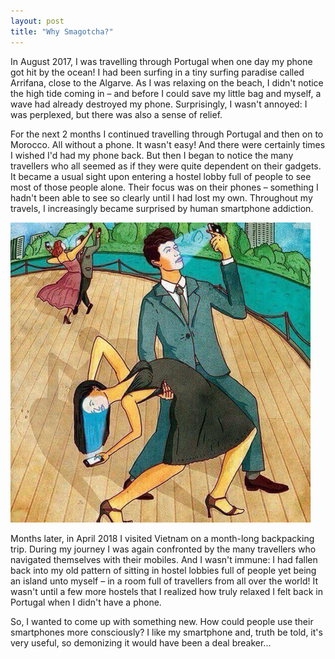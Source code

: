 ```yaml
---
layout: post
title: "Why Smagotcha?"
---
```


In August 2017, I was travelling through Portugal when one day my phone got hit by the ocean! I had been surfing in a tiny surfing paradise called Arrifana, close to the Algarve. As I was relaxing on the beach, I didn't notice the high tide coming in – and before I could save my little bag and myself, a wave had already destroyed my phone. Surprisingly, I wasn't annoyed: I was perplexed, but there was also a sense of relief.

For the next 2 months I continued travelling through Portugal and then on to Morocco. All without a phone. It wasn't easy! And there were certainly times I wished I'd had my phone back. But then I began to notice the many travellers who all seemed as if they were quite dependent on their gadgets. It became a usual sight upon entering a hostel lobby full of people to see most of those people alone. Their focus was on their phones – something I hadn't been able to see so clearly until I had lost my own. Throughout my travels, I increasingly became surprised by human smartphone addiction.

![Smartphone Addiction](/images/PhoneAddict.png)

Months later, in April 2018 I visited Vietnam on a month-long backpacking trip. During my journey I was again confronted by the many travellers who navigated themselves with their mobiles. And I wasn't immune: I had fallen back into my old pattern of sitting in hostel lobbies full of people yet being an island unto myself – in a room full of travellers from all over the world! It wasn't until a few more hostels that I realized how truly relaxed I felt back in Portugal when I didn't have a phone.

So, I wanted to come up with something new. How could people use their smartphones more consciously? I like my smartphone and, truth be told, it's very useful, so demonizing it would have been a deal breaker...

